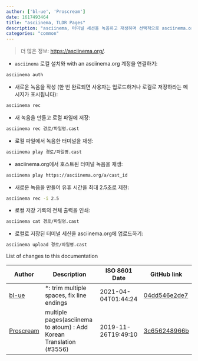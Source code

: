 ```yaml
---
author: ['bl-ue', 'Proscream']
date: 1617493464
title: "asciinema, TLDR Pages"
description: "asciinema, 터미널 세션을 녹음하고 재생하며 선택적으로 asciinema.org에서 공유합니다."
categories: "common"
---
```

> 더 많은 정보: <https://asciinema.org/>.

- `asciinema` 로컬 설치와 with an asciinema.org 계정을 연결하기:

```bash
asciinema auth
```

- 새로운 녹음을 작성 (한 번 완료되면 사용자는 업로드하거나 로컬로 저장하라는 메시지가 표시됩니다):

```bash
asciinema rec
```

- 새 녹음을 만들고 로컬 파일에 저장:

```bash
asciinema rec 경로/파일명.cast
```

- 로컬 파일에서 녹음한 터미널을 재생:

```bash
asciinema play 경로/파일명.cast
```

- asciinema.org에서 호스트된 터미널 녹음을 재생:

```bash
asciinema play https://asciinema.org/a/cast_id
```

- 새로운 녹음을 만들어 유휴 시간을 최대 2.5초로 제한:

```bash
asciinema rec -i 2.5
```

- 로컬 저장 기록의 전체 출력을 인쇄:

```bash
asciinema cat 경로/파일명.cast
```

- 로컬로 저장된 터미널 세션을 asciinema.org에 업로드하기:

```bash
asciinema upload 경로/파일명.cast
```
List of changes to this documentation


Author | Description | ISO 8601 Date | GitHub link
------|-----|-----|-----
[bl-ue](mailto:54780737+bl-ue@users.noreply.github.com) | *: trim multiple spaces, fix line endings | 2021-04-04T01:44:24 | [04dd546e2de7](https://github.com/tldr-pages/tldr/commit/04dd546e2de7f59f40a867acca6f46b0dc8ea9b4)
[Proscream](mailto:proscream@naver.com) | multiple pages(asciinema to atoum) : Add Korean Translation (#3556) | 2019-11-26T19:49:10 | [3c656248966b](https://github.com/tldr-pages/tldr/commit/3c656248966bd2da299e8964d96ef6df09d8ed0f)

